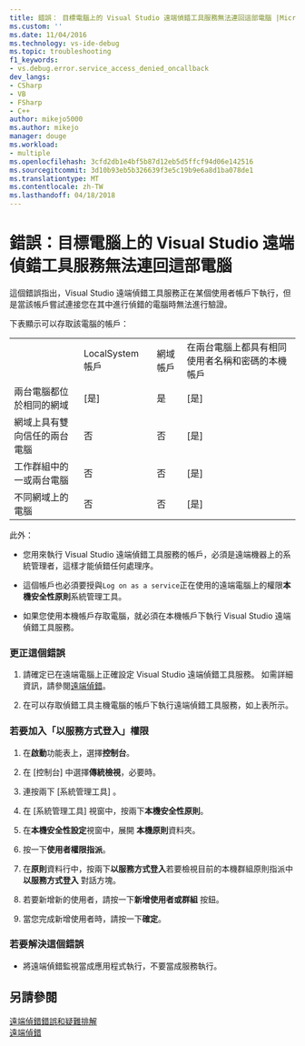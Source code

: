 ```yaml
---
title: 錯誤： 目標電腦上的 Visual Studio 遠端偵錯工具服務無法連回這部電腦 |Microsoft 文件
ms.custom: ''
ms.date: 11/04/2016
ms.technology: vs-ide-debug
ms.topic: troubleshooting
f1_keywords:
- vs.debug.error.service_access_denied_oncallback
dev_langs:
- CSharp
- VB
- FSharp
- C++
author: mikejo5000
ms.author: mikejo
manager: douge
ms.workload:
- multiple
ms.openlocfilehash: 3cfd2db1e4bf5b87d12eb5d5ffcf94d06e142516
ms.sourcegitcommit: 3d10b93eb5b326639f3e5c19b9e6a8d1ba078de1
ms.translationtype: MT
ms.contentlocale: zh-TW
ms.lasthandoff: 04/18/2018
---
```

# <a name="error-the-visual-studio-remote-debugger-service-on-the-target-computer-cannot-connect-back-to-this-computer"></a>錯誤：目標電腦上的 Visual Studio 遠端偵錯工具服務無法連回這部電腦
這個錯誤指出，Visual Studio 遠端偵錯工具服務正在某個使用者帳戶下執行，但是當該帳戶嘗試連接您在其中進行偵錯的電腦時無法進行驗證。  
  
 下表顯示可以存取該電腦的帳戶：  
  
|||||  
|-|-|-|-|  
||LocalSystem 帳戶|網域帳戶|在兩台電腦上都具有相同使用者名稱和密碼的本機帳戶|  
|兩台電腦都位於相同的網域|[是]|是|[是]|  
|網域上具有雙向信任的兩台電腦|否|否|[是]|  
|工作群組中的一或兩台電腦|否|否|[是]|  
|不同網域上的電腦|否|否|[是]|  
  
 此外：  
  
-   您用來執行 Visual Studio 遠端偵錯工具服務的帳戶，必須是遠端機器上的系統管理者，這樣才能偵錯任何處理序。  
  
-   這個帳戶也必須要授與`Log on as a service`正在使用的遠端電腦上的權限**本機安全性原則**系統管理工具。  
  
-   如果您使用本機帳戶存取電腦，就必須在本機帳戶下執行 Visual Studio 遠端偵錯工具服務。  
  
### <a name="to-correct-this-error"></a>更正這個錯誤  
  
1.  請確定已在遠端電腦上正確設定 Visual Studio 遠端偵錯工具服務。 如需詳細資訊，請參閱[遠端偵錯](../debugger/remote-debugging.md)。  
  
2.  在可以存取偵錯工具主機電腦的帳戶下執行遠端偵錯工具服務，如上表所示。  
  
### <a name="to-add-log-on-as-a-service-privilege"></a>若要加入「以服務方式登入」權限  
  
1.  在**啟動**功能表上，選擇**控制台**。  
  
2.  在 [控制台] 中選擇**傳統檢視**，必要時。  
  
3.  連按兩下 [系統管理工具] 。  
  
4.  在 [系統管理工具] 視窗中，按兩下**本機安全性原則**。  
  
5.  在**本機安全性設定**視窗中，展開 **本機原則**資料夾。  
  
6.  按一下**使用者權限指派**。  
  
7.  在**原則**資料行中，按兩下**以服務方式登入**若要檢視目前的本機群組原則指派中**以服務方式登入** 對話方塊。  
  
8.  若要新增新的使用者，請按一下**新增使用者或群組** 按鈕。  
  
9. 當您完成新增使用者時，請按一下**確定**。  
  
### <a name="to-work-around-this-error"></a>若要解決這個錯誤  
  
-   將遠端偵錯監視當成應用程式執行，不要當成服務執行。  
  
## <a name="see-also"></a>另請參閱  
 [遠端偵錯錯誤和疑難排解](../debugger/remote-debugging-errors-and-troubleshooting.md)   
 [遠端偵錯](../debugger/remote-debugging.md)